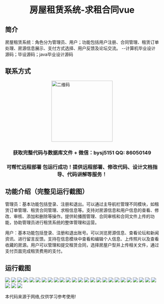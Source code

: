 <p><h1 align="center">房屋租赁系统-求租合同vue</h1></p>

## 简介
房屋租赁系统：角色分为管理员、用户；功能包括用户注册、合同管理、租赁订单处理、房源信息展示、支付方式选择、用户反馈及论坛交流。    --计算机毕业设计源码；毕设源码；java毕业设计源码


## 联系方式
<img src="https://bs-1329754181.cos.ap-shanghai.myqcloud.com/wx.jpg" alt="二维码" style="display: block; margin: 0 auto;" width="200px">
<p><h3 align="center">获取完整代码与数据库文件 + 微信：bysj5151 QQ: 86050149</h3></p>
<p><h3 align="center">可帮忙远程部署 包运行成功！提供远程部署、修改代码、设计文档指导、代码讲解等服务！</h3></p>

## 功能介绍（完整见运行截图）
管理员：基本功能包括登录、注册和退出。可以通过主导航栏管理不同模块，如租赁订单管理、租赁合同管理、求租信息等。支持对房源信息和用户信息的查看、修改、审核、添加和删除等操作。提供轮播图管理、合同审核和合同文件上传的功能，协助管理员进行租赁系统的整体管理和运营。

用户：基本功能包括登录、注册和退出账号。可以浏览房源信息、查看论坛和新闻资讯、进行留言反馈。支持在信息模块中查看和编辑个人信息、上传照片以及查看收藏的房源。用户可以管理和提交租赁合同，选择房屋户型并上传相关文件，通过支付页面完成租赁费用的支付。


## 运行截图
![](https://bs-1329754181.cos.ap-shanghai.myqcloud.com/ssm/HousingRentalSystemRentalContract/img/001.jpg)
![](https://bs-1329754181.cos.ap-shanghai.myqcloud.com/ssm/HousingRentalSystemRentalContract/img/002.jpg)
![](https://bs-1329754181.cos.ap-shanghai.myqcloud.com/ssm/HousingRentalSystemRentalContract/img/003.jpg)
![](https://bs-1329754181.cos.ap-shanghai.myqcloud.com/ssm/HousingRentalSystemRentalContract/img/004.jpg)
![](https://bs-1329754181.cos.ap-shanghai.myqcloud.com/ssm/HousingRentalSystemRentalContract/img/005.jpg)
![](https://bs-1329754181.cos.ap-shanghai.myqcloud.com/ssm/HousingRentalSystemRentalContract/img/006.jpg)
![](https://bs-1329754181.cos.ap-shanghai.myqcloud.com/ssm/HousingRentalSystemRentalContract/img/007.jpg)
![](https://bs-1329754181.cos.ap-shanghai.myqcloud.com/ssm/HousingRentalSystemRentalContract/img/008.jpg)
![](https://bs-1329754181.cos.ap-shanghai.myqcloud.com/ssm/HousingRentalSystemRentalContract/img/009.jpg)
![](https://bs-1329754181.cos.ap-shanghai.myqcloud.com/ssm/HousingRentalSystemRentalContract/img/010.jpg)
![](https://bs-1329754181.cos.ap-shanghai.myqcloud.com/ssm/HousingRentalSystemRentalContract/img/011.jpg)
![](https://bs-1329754181.cos.ap-shanghai.myqcloud.com/ssm/HousingRentalSystemRentalContract/img/012.jpg)
![](https://bs-1329754181.cos.ap-shanghai.myqcloud.com/ssm/HousingRentalSystemRentalContract/img/013.jpg)
![](https://bs-1329754181.cos.ap-shanghai.myqcloud.com/ssm/HousingRentalSystemRentalContract/img/014.jpg)
![](https://bs-1329754181.cos.ap-shanghai.myqcloud.com/ssm/HousingRentalSystemRentalContract/img/015.jpg)
![](https://bs-1329754181.cos.ap-shanghai.myqcloud.com/ssm/HousingRentalSystemRentalContract/img/016.jpg)
![](https://bs-1329754181.cos.ap-shanghai.myqcloud.com/ssm/HousingRentalSystemRentalContract/img/017.jpg)
![](https://bs-1329754181.cos.ap-shanghai.myqcloud.com/ssm/HousingRentalSystemRentalContract/img/018.jpg)
![](https://bs-1329754181.cos.ap-shanghai.myqcloud.com/ssm/HousingRentalSystemRentalContract/img/019.jpg)
![](https://bs-1329754181.cos.ap-shanghai.myqcloud.com/ssm/HousingRentalSystemRentalContract/img/020.jpg)
![](https://bs-1329754181.cos.ap-shanghai.myqcloud.com/ssm/HousingRentalSystemRentalContract/img/021.jpg)
![](https://bs-1329754181.cos.ap-shanghai.myqcloud.com/ssm/HousingRentalSystemRentalContract/img/022.jpg)
![](https://bs-1329754181.cos.ap-shanghai.myqcloud.com/ssm/HousingRentalSystemRentalContract/img/023.jpg)
![](https://bs-1329754181.cos.ap-shanghai.myqcloud.com/ssm/HousingRentalSystemRentalContract/img/024.jpg)
![](https://bs-1329754181.cos.ap-shanghai.myqcloud.com/ssm/HousingRentalSystemRentalContract/img/025.jpg)
![](https://bs-1329754181.cos.ap-shanghai.myqcloud.com/ssm/HousingRentalSystemRentalContract/img/026.jpg)
![](https://bs-1329754181.cos.ap-shanghai.myqcloud.com/ssm/HousingRentalSystemRentalContract/img/027.jpg)
![](https://bs-1329754181.cos.ap-shanghai.myqcloud.com/ssm/HousingRentalSystemRentalContract/img/028.jpg)

<p>本代码来源于网络,仅供学习参考使用!</p>
